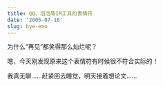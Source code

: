```yaml
---
title: QQ、泡泡等IM工具的表情符
date: '2005-07-16'
slug: bye-emo
---
```


为什么“再见”都笑得那么灿烂呢？

嗯，今天刚发现原来这个表情符有时候很不符合实际的！

我真无聊……赶紧回去睡觉，明天接着想论文……
